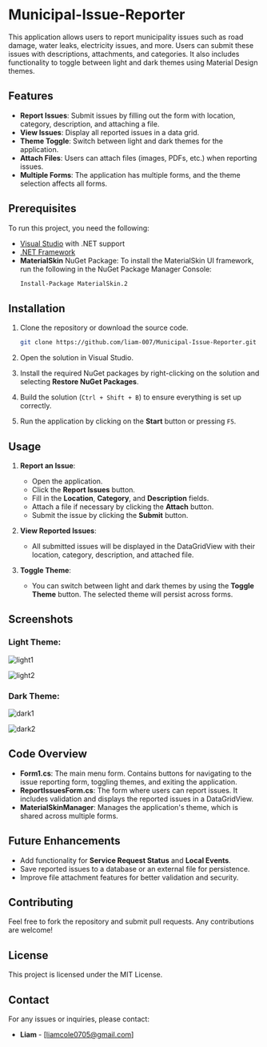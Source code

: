 # Municipal-Issue-Reporter

This application allows users to report municipality issues such as road damage, water leaks, electricity issues, and more. Users can submit these issues with descriptions, attachments, and categories. It also includes functionality to toggle between light and dark themes using Material Design themes.

## Features

- **Report Issues**: Submit issues by filling out the form with location, category, description, and attaching a file.
- **View Issues**: Display all reported issues in a data grid.
- **Theme Toggle**: Switch between light and dark themes for the application.
- **Attach Files**: Users can attach files (images, PDFs, etc.) when reporting issues.
- **Multiple Forms**: The application has multiple forms, and the theme selection affects all forms.

## Prerequisites

To run this project, you need the following:

- [Visual Studio](https://visualstudio.microsoft.com/) with .NET support
- [.NET Framework](https://dotnet.microsoft.com/download)
- **MaterialSkin** NuGet Package: To install the MaterialSkin UI framework, run the following in the NuGet Package Manager Console:
  ```bash
  Install-Package MaterialSkin.2
  ```

## Installation

1. Clone the repository or download the source code.
   
   ```bash
   git clone https://github.com/liam-007/Municipal-Issue-Reporter.git
   ```

2. Open the solution in Visual Studio.
3. Install the required NuGet packages by right-clicking on the solution and selecting **Restore NuGet Packages**.
4. Build the solution (`Ctrl + Shift + B`) to ensure everything is set up correctly.
5. Run the application by clicking on the **Start** button or pressing `F5`.

## Usage

1. **Report an Issue**:
   - Open the application.
   - Click the **Report Issues** button.
   - Fill in the **Location**, **Category**, and **Description** fields.
   - Attach a file if necessary by clicking the **Attach** button.
   - Submit the issue by clicking the **Submit** button.

2. **View Reported Issues**:
   - All submitted issues will be displayed in the DataGridView with their location, category, description, and attached file.

3. **Toggle Theme**:
   - You can switch between light and dark themes by using the **Toggle Theme** button. The selected theme will persist across forms.

## Screenshots

### Light Theme:
![light1](https://github.com/user-attachments/assets/05ba78fc-3a4f-4bc7-af50-e1c6f1e4a62d)

![light2](https://github.com/user-attachments/assets/9df2a8d1-af4e-49e0-a72d-0f6dd4de15bb)

### Dark Theme:
![dark1](https://github.com/user-attachments/assets/07b4e6d2-db4c-4f6b-976b-a4244f8c2eee)

![dark2](https://github.com/user-attachments/assets/051c80d9-8289-4502-b629-5ceb043678d4)


## Code Overview

- **Form1.cs**: The main menu form. Contains buttons for navigating to the issue reporting form, toggling themes, and exiting the application.
- **ReportIssuesForm.cs**: The form where users can report issues. It includes validation and displays the reported issues in a DataGridView.
- **MaterialSkinManager**: Manages the application's theme, which is shared across multiple forms.

## Future Enhancements

- Add functionality for **Service Request Status** and **Local Events**.
- Save reported issues to a database or an external file for persistence.
- Improve file attachment features for better validation and security.

## Contributing

Feel free to fork the repository and submit pull requests. Any contributions are welcome!

## License

This project is licensed under the MIT License.

## Contact

For any issues or inquiries, please contact:

- **Liam** - [liamcole0705@gmail.com]


